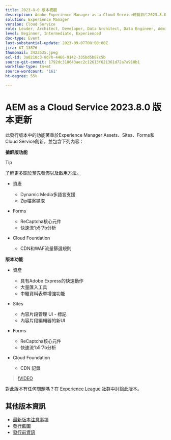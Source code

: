 ```yaml
---
title: 2023-8-0 版本概觀
description: Adobe Experience Manager as a Cloud Service總覽影片2023.8.0
solution: Experience Manager
version: Cloud Service
role: Leader, Architect, Developer, Data Architect, Data Engineer, Admin, User
level: Beginner, Intermediate, Experienced
doc-type: Event
last-substantial-update: 2023-09-07T00:00:00Z
jira: KT-13876
thumbnail: 3423535.jpeg
exl-id: 3a0210c3-8d7b-4466-9142-335bd5b87c5b
source-git-commit: 1792dc318643aec2c12613f621361d72a7a918b1
workflow-type: tm+mt
source-wordcount: '161'
ht-degree: 55%

---
```


# AEM as a Cloud Service 2023.8.0 版本更新

此發行版本中的功能著重於Experience Manager Assets、Sites、Forms和Cloud Service創新，並包含下列內容：

**搶鮮版功能**

>[!TIP]
>
>[了解更多關於預先發佈以及啟用方法。](https://experienceleague.adobe.com/docs/experience-manager-cloud-service/content/release-notes/prerelease.html?lang=zh-Hant)

* 資產
   * Dynamic Media多語言支援
   * Zip檔案擷取

* Forms
   * ReCaptcha核心元件
   * 快速流&#39;b5&#39;7b分析

* Cloud Foundation
   * CDN和WAF流量篩選規則

**版本功能**

* 資產
   * 具有Adobe Express的快速動作
   * 大量匯入工具
   * 中繼資料表單增強功能

* Sites
   * 內容片段管理 UI - 標記
   * 內容片段編輯器的新UI

* Forms
   * ReCaptcha核心元件
   * 快速流&#39;b5&#39;7b分析

* Cloud Foundation
   * CDN 記錄

>[!VIDEO](https://video.tv.adobe.com/v/3423535/?learn=on)

對此版本有任何問題嗎？在 [Experience League 社群](https://adobe.ly/3syyBwe)中討論此版本。

## 其他版本資訊

* [最新版本注意事項](https://experienceleague.adobe.com/docs/experience-manager-cloud-service/content/release-notes/home.html)
* [發行藍圖](https://experienceleague.adobe.com/docs/experience-manager-release-information/aem-release-updates/update-releases-roadmap.html?lang=zh-Hant)
* [發行前資訊](https://experienceleague.adobe.com/docs/experience-manager-cloud-service/content/release-notes/prerelease.html?lang=zh-Hant)
